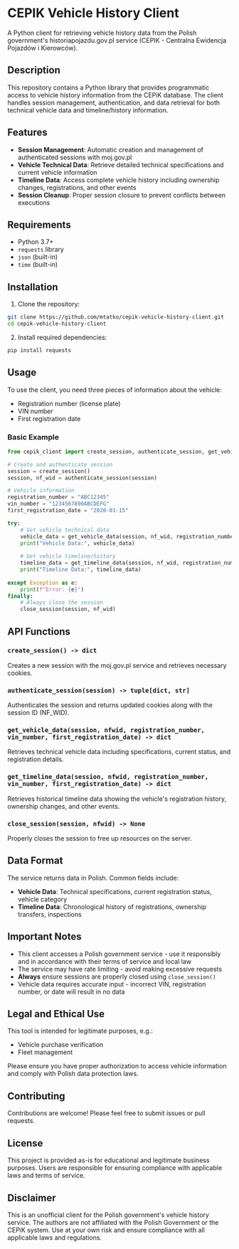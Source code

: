 # CEPIK Vehicle History Client

A Python client for retrieving vehicle history data from the Polish government's historiapojazdu.gov.pl service (CEPIK - Centralna Ewidencja Pojazdów i Kierowców).

## Description

This repository contains a Python library that provides programmatic access to vehicle history information from the CEPiK database. The client handles session management, authentication, and data retrieval for both technical vehicle data and timeline/history information.

## Features

- **Session Management**: Automatic creation and management of authenticated sessions with moj.gov.pl
- **Vehicle Technical Data**: Retrieve detailed technical specifications and current vehicle information
- **Timeline Data**: Access complete vehicle history including ownership changes, registrations, and other events
- **Session Cleanup**: Proper session closure to prevent conflicts between executions

## Requirements

- Python 3.7+
- `requests` library
- `json` (built-in)
- `time` (built-in)

## Installation

1. Clone the repository:
```bash
git clone https://github.com/mtatko/cepik-vehicle-history-client.git
cd cepik-vehicle-history-client
```

2. Install required dependencies:
```bash
pip install requests
```

## Usage

To use the client, you need three pieces of information about the vehicle:
- Registration number (license plate)
- VIN number
- First registration date

### Basic Example

```python
from cepik_client import create_session, authenticate_session, get_vehicle_data, get_timeline_data, close_session

# Create and authenticate session
session = create_session()
session, nf_wid = authenticate_session(session)

# Vehicle information
registration_number = "ABC12345"
vin_number = "1234567890ABCDEFG"
first_registration_date = "2020-01-15"

try:
    # Get vehicle technical data
    vehicle_data = get_vehicle_data(session, nf_wid, registration_number, vin_number, first_registration_date)
    print("Vehicle Data:", vehicle_data)
    
    # Get vehicle timeline/history
    timeline_data = get_timeline_data(session, nf_wid, registration_number, vin_number, first_registration_date)
    print("Timeline Data:", timeline_data)
    
except Exception as e:
    print(f"Error: {e}")
finally:
    # Always close the session
    close_session(session, nf_wid)
```

## API Functions

### `create_session() -> dict`
Creates a new session with the moj.gov.pl service and retrieves necessary cookies.

### `authenticate_session(session) -> tuple[dict, str]`
Authenticates the session and returns updated cookies along with the session ID (NF_WID).

### `get_vehicle_data(session, nfwid, registration_number, vin_number, first_registration_date) -> dict`
Retrieves technical vehicle data including specifications, current status, and registration details.

### `get_timeline_data(session, nfwid, registration_number, vin_number, first_registration_date) -> dict`
Retrieves historical timeline data showing the vehicle's registration history, ownership changes, and other events.

### `close_session(session, nfwid) -> None`
Properly closes the session to free up resources on the server.

## Data Format

The service returns data in Polish. Common fields include:
- **Vehicle Data**: Technical specifications, current registration status, vehicle category
- **Timeline Data**: Chronological history of registrations, ownership transfers, inspections

## Important Notes

- This client accesses a Polish government service - use it responsibly and in accordance with their terms of service and local law
- The service may have rate limiting - avoid making excessive requests
- **Always** ensure sessions are properly closed using `close_session()`
- Vehicle data requires accurate input - incorrect VIN, registration number, or date will result in no data

## Legal and Ethical Use

This tool is intended for legitimate purposes, e.g.:
- Vehicle purchase verification
- Fleet management

Please ensure you have proper authorization to access vehicle information and comply with Polish data protection laws.

## Contributing

Contributions are welcome! Please feel free to submit issues or pull requests.

## License

This project is provided as-is for educational and legitimate business purposes. Users are responsible for ensuring compliance with applicable laws and terms of service.

## Disclaimer

This is an unofficial client for the Polish government's vehicle history service. The authors are not affiliated with the Polish Government or the CEPiK system. Use at your own risk and ensure compliance with all applicable laws and regulations.